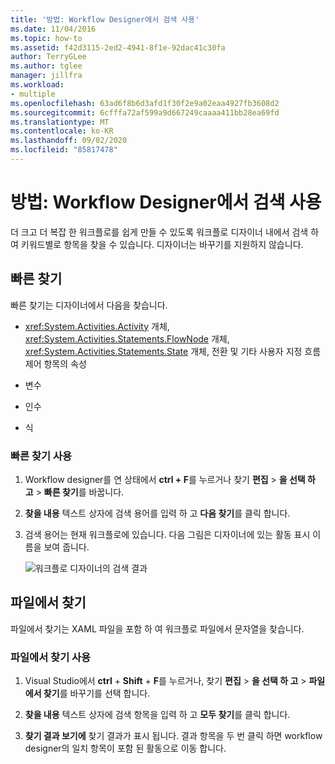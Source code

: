 ```yaml
---
title: '방법: Workflow Designer에서 검색 사용'
ms.date: 11/04/2016
ms.topic: how-to
ms.assetid: f42d3115-2ed2-4941-8f1e-92dac41c30fa
author: TerryGLee
ms.author: tglee
manager: jillfra
ms.workload:
- multiple
ms.openlocfilehash: 63ad6f8b6d3afd1f30f2e9a02eaa4927fb3608d2
ms.sourcegitcommit: 6cfffa72af599a9d667249caaaa411bb28ea69fd
ms.translationtype: MT
ms.contentlocale: ko-KR
ms.lasthandoff: 09/02/2020
ms.locfileid: "85817478"
---
```

# <a name="how-to-use-search-in-the-workflow-designer"></a>방법: Workflow Designer에서 검색 사용

더 크고 더 복잡 한 워크플로를 쉽게 만들 수 있도록 워크플로 디자이너 내에서 검색 하 여 키워드별로 항목을 찾을 수 있습니다. 디자이너는 바꾸기를 지원하지 않습니다.

## <a name="quick-find"></a>빠른 찾기

빠른 찾기는 디자이너에서 다음을 찾습니다.

- <xref:System.Activities.Activity> 개체, <xref:System.Activities.Statements.FlowNode> 개체, <xref:System.Activities.Statements.State> 개체, 전환 및 기타 사용자 지정 흐름 제어 항목의 속성

- 변수

- 인수

- 식

### <a name="use-quick-find"></a>빠른 찾기 사용

1. Workflow designer를 연 상태에서 **ctrl + F**를 누르거나 찾기 **편집**  >  **을 선택 하 고**  >  **빠른 찾기**를 바꿉니다.

2. **찾을 내용** 텍스트 상자에 검색 용어를 입력 하 고 **다음 찾기**를 클릭 합니다.

3. 검색 용어는 현재 워크플로에 있습니다. 다음 그림은 디자이너에 있는 활동 표시 이름을 보여 줍니다.

   ![워크플로 디자이너의 검색 결과](../workflow-designer/media/designersearch.png)

## <a name="find-in-files"></a>파일에서 찾기

파일에서 찾기는 XAML 파일을 포함 하 여 워크플로 파일에서 문자열을 찾습니다.

### <a name="use-find-in-files"></a>파일에서 찾기 사용

1. Visual Studio에서 **ctrl** + **Shift** + **F**를 누르거나, 찾기 **편집**  >  **을 선택 하 고**  >  **파일에서 찾기**를 바꾸기를 선택 합니다.

2. **찾을 내용** 텍스트 상자에 검색 항목을 입력 하 고 **모두 찾기**를 클릭 합니다.

3. **찾기 결과 보기에** 찾기 결과가 표시 됩니다. 결과 항목을 두 번 클릭 하면 workflow designer의 일치 항목이 포함 된 활동으로 이동 합니다.